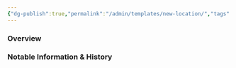 ```yaml
---
{"dg-publish":true,"permalink":"/admin/templates/new-location/","tags":["Location","Visited"]}
---
```



### Overview


### Notable Information & History 